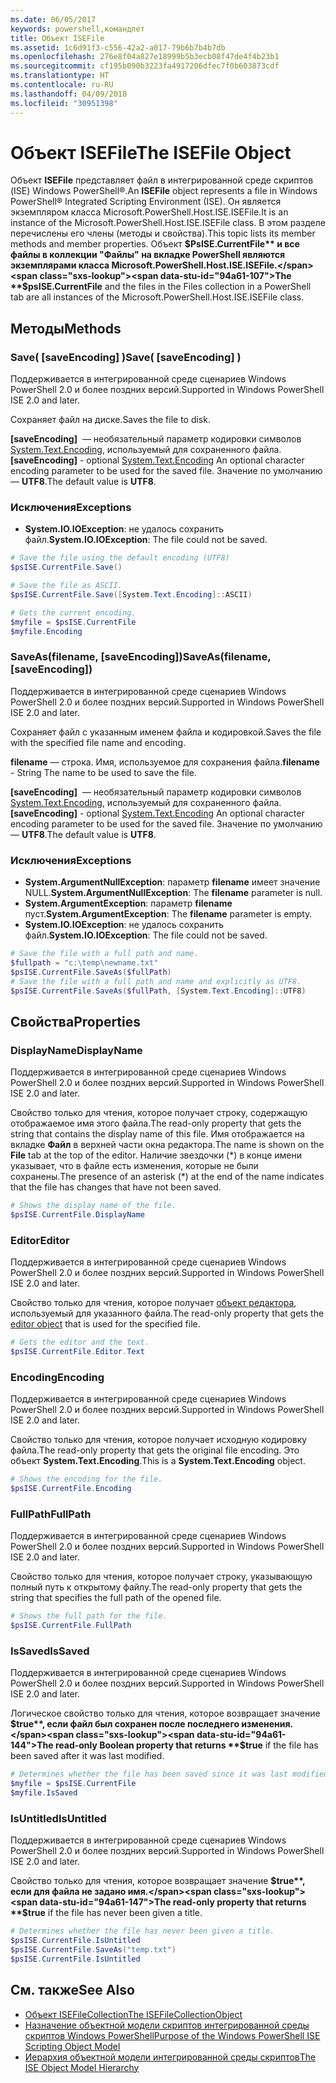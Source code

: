 ```yaml
---
ms.date: 06/05/2017
keywords: powershell,командлет
title: Объект ISEFile
ms.assetid: 1c6d91f3-c556-42a2-a017-79b6b7b4b7db
ms.openlocfilehash: 276e8f04a827e18999b5b3ecb08f47de4f4b23b1
ms.sourcegitcommit: cf195b090b3223fa4917206dfec7f0b603873cdf
ms.translationtype: HT
ms.contentlocale: ru-RU
ms.lasthandoff: 04/09/2018
ms.locfileid: "30951398"
---
```

# <a name="the-isefile-object"></a><span data-ttu-id="94a61-103">Объект ISEFile</span><span class="sxs-lookup"><span data-stu-id="94a61-103">The ISEFile Object</span></span>

<span data-ttu-id="94a61-104">Объект **ISEFile** представляет файл в интегрированной среде скриптов (ISE) Windows PowerShell®.</span><span class="sxs-lookup"><span data-stu-id="94a61-104">An **ISEFile** object represents a file in Windows PowerShell® Integrated Scripting Environment (ISE).</span></span> <span data-ttu-id="94a61-105">Он является экземпляром класса Microsoft.PowerShell.Host.ISE.ISEFile.</span><span class="sxs-lookup"><span data-stu-id="94a61-105">It is an instance of the Microsoft.PowerShell.Host.ISE.ISEFile class.</span></span> <span data-ttu-id="94a61-106">В этом разделе перечислены его члены (методы и свойства).</span><span class="sxs-lookup"><span data-stu-id="94a61-106">This topic lists its member methods and member properties.</span></span> <span data-ttu-id="94a61-107">Объект **$PsISE.CurrentFile** и все файлы в коллекции "Файлы" на вкладке PowerShell являются экземплярами класса Microsoft.PowerShell.Host.ISE.ISEFile.</span><span class="sxs-lookup"><span data-stu-id="94a61-107">The **$psISE.CurrentFile** and the files in the Files collection in a PowerShell tab are all instances of the Microsoft.PowerShell.Host.ISE.ISEFile class.</span></span>

## <a name="methods"></a><span data-ttu-id="94a61-108">Методы</span><span class="sxs-lookup"><span data-stu-id="94a61-108">Methods</span></span>

### <a name="save-saveencoding-"></a><span data-ttu-id="94a61-109">Save\( \[saveEncoding\] \)</span><span class="sxs-lookup"><span data-stu-id="94a61-109">Save\( \[saveEncoding\] \)</span></span>

<span data-ttu-id="94a61-110">Поддерживается в интегрированной среде сценариев Windows PowerShell 2.0 и более поздних версий.</span><span class="sxs-lookup"><span data-stu-id="94a61-110">Supported in Windows PowerShell ISE 2.0 and later.</span></span>

<span data-ttu-id="94a61-111">Сохраняет файл на диске.</span><span class="sxs-lookup"><span data-stu-id="94a61-111">Saves the file to disk.</span></span>

<span data-ttu-id="94a61-112">**\[saveEncoding\]**  — необязательный параметр кодировки символов [System.Text.Encoding](http://msdn.microsoft.com/library/system.text.encoding.aspx), используемый для сохраненного файла.</span><span class="sxs-lookup"><span data-stu-id="94a61-112">**\[saveEncoding\]** - optional [System.Text.Encoding](http://msdn.microsoft.com/library/system.text.encoding.aspx) An optional character encoding parameter to be used for the saved file.</span></span> <span data-ttu-id="94a61-113">Значение по умолчанию — **UTF8**.</span><span class="sxs-lookup"><span data-stu-id="94a61-113">The default value is **UTF8**.</span></span>

### <a name="exceptions"></a><span data-ttu-id="94a61-114">Исключения</span><span class="sxs-lookup"><span data-stu-id="94a61-114">Exceptions</span></span>

- <span data-ttu-id="94a61-115">**System.IO.IOException**: не удалось сохранить файл.</span><span class="sxs-lookup"><span data-stu-id="94a61-115">**System.IO.IOException**: The file could not be saved.</span></span>

```powershell
# Save the file using the default encoding (UTF8)
$psISE.CurrentFile.Save()

# Save the file as ASCII.
$psISE.CurrentFile.Save([System.Text.Encoding]::ASCII)

# Gets the current encoding.
$myfile = $psISE.CurrentFile
$myfile.Encoding
```

### <a name="saveasfilename-saveencoding"></a><span data-ttu-id="94a61-116">SaveAs\(filename, \[saveEncoding\]\)</span><span class="sxs-lookup"><span data-stu-id="94a61-116">SaveAs\(filename, \[saveEncoding\]\)</span></span>

<span data-ttu-id="94a61-117">Поддерживается в интегрированной среде сценариев Windows PowerShell 2.0 и более поздних версий.</span><span class="sxs-lookup"><span data-stu-id="94a61-117">Supported in Windows PowerShell ISE 2.0 and later.</span></span>

<span data-ttu-id="94a61-118">Сохраняет файл с указанным именем файла и кодировкой.</span><span class="sxs-lookup"><span data-stu-id="94a61-118">Saves the file with the specified file name and encoding.</span></span>

<span data-ttu-id="94a61-119">**filename** — строка. Имя, используемое для сохранения файла.</span><span class="sxs-lookup"><span data-stu-id="94a61-119">**filename** - String The name to be used to save the file.</span></span>

<span data-ttu-id="94a61-120">**\[saveEncoding\]**  — необязательный параметр кодировки символов [System.Text.Encoding](http://msdn.microsoft.com/library/system.text.encoding.aspx), используемый для сохраненного файла.</span><span class="sxs-lookup"><span data-stu-id="94a61-120">**\[saveEncoding\]** - optional [System.Text.Encoding](http://msdn.microsoft.com/library/system.text.encoding.aspx) An optional character encoding parameter to be used for the saved file.</span></span> <span data-ttu-id="94a61-121">Значение по умолчанию — **UTF8**.</span><span class="sxs-lookup"><span data-stu-id="94a61-121">The default value is **UTF8**.</span></span>

### <a name="exceptions"></a><span data-ttu-id="94a61-122">Исключения</span><span class="sxs-lookup"><span data-stu-id="94a61-122">Exceptions</span></span>

- <span data-ttu-id="94a61-123">**System.ArgumentNullException**: параметр **filename** имеет значение NULL.</span><span class="sxs-lookup"><span data-stu-id="94a61-123">**System.ArgumentNullException**: The **filename** parameter is null.</span></span>
- <span data-ttu-id="94a61-124">**System.ArgumentException**: параметр **filename** пуст.</span><span class="sxs-lookup"><span data-stu-id="94a61-124">**System.ArgumentException**: The **filename** parameter is empty.</span></span>
- <span data-ttu-id="94a61-125">**System.IO.IOException**: не удалось сохранить файл.</span><span class="sxs-lookup"><span data-stu-id="94a61-125">**System.IO.IOException**: The file could not be saved.</span></span>

```powershell
# Save the file with a full path and name.
$fullpath = "c:\temp\newname.txt"
$psISE.CurrentFile.SaveAs($fullPath)
# Save the file with a full path and name and explicitly as UTF8.
$psISE.CurrentFile.SaveAs($fullPath, [System.Text.Encoding]::UTF8)
```

## <a name="properties"></a><span data-ttu-id="94a61-126">Свойства</span><span class="sxs-lookup"><span data-stu-id="94a61-126">Properties</span></span>

### <a name="displayname"></a><span data-ttu-id="94a61-127">DisplayName</span><span class="sxs-lookup"><span data-stu-id="94a61-127">DisplayName</span></span>

<span data-ttu-id="94a61-128">Поддерживается в интегрированной среде сценариев Windows PowerShell 2.0 и более поздних версий.</span><span class="sxs-lookup"><span data-stu-id="94a61-128">Supported in Windows PowerShell ISE 2.0 and later.</span></span>

<span data-ttu-id="94a61-129">Свойство только для чтения, которое получает строку, содержащую отображаемое имя этого файла.</span><span class="sxs-lookup"><span data-stu-id="94a61-129">The read-only property that gets the string that contains the display name of this file.</span></span> <span data-ttu-id="94a61-130">Имя отображается на вкладке **Файл** в верхней части окна редактора.</span><span class="sxs-lookup"><span data-stu-id="94a61-130">The name is shown on the **File** tab at the top of the editor.</span></span> <span data-ttu-id="94a61-131">Наличие звездочки \(\*\) в конце имени указывает, что в файле есть изменения, которые не были сохранены.</span><span class="sxs-lookup"><span data-stu-id="94a61-131">The presence of an asterisk \(\*\) at the end of the name indicates that the file has changes that have not been saved.</span></span>

```powershell
# Shows the display name of the file.
$psISE.CurrentFile.DisplayName
```

### <a name="editor"></a><span data-ttu-id="94a61-132">Editor</span><span class="sxs-lookup"><span data-stu-id="94a61-132">Editor</span></span>

<span data-ttu-id="94a61-133">Поддерживается в интегрированной среде сценариев Windows PowerShell 2.0 и более поздних версий.</span><span class="sxs-lookup"><span data-stu-id="94a61-133">Supported in Windows PowerShell ISE 2.0 and later.</span></span>

<span data-ttu-id="94a61-134">Свойство только для чтения, которое получает [объект редактора](The-ISEEditor-Object.md), используемый для указанного файла.</span><span class="sxs-lookup"><span data-stu-id="94a61-134">The read-only property that gets the [editor object](The-ISEEditor-Object.md) that is used for the specified file.</span></span>

```powershell
# Gets the editor and the text.
$psISE.CurrentFile.Editor.Text
```

### <a name="encoding"></a><span data-ttu-id="94a61-135">Encoding</span><span class="sxs-lookup"><span data-stu-id="94a61-135">Encoding</span></span>

<span data-ttu-id="94a61-136">Поддерживается в интегрированной среде сценариев Windows PowerShell 2.0 и более поздних версий.</span><span class="sxs-lookup"><span data-stu-id="94a61-136">Supported in Windows PowerShell ISE 2.0 and later.</span></span>

<span data-ttu-id="94a61-137">Свойство только для чтения, которое получает исходную кодировку файла.</span><span class="sxs-lookup"><span data-stu-id="94a61-137">The read-only property that gets the original file encoding.</span></span> <span data-ttu-id="94a61-138">Это объект **System.Text.Encoding**.</span><span class="sxs-lookup"><span data-stu-id="94a61-138">This is a **System.Text.Encoding** object.</span></span>

```powershell
# Shows the encoding for the file.
$psISE.CurrentFile.Encoding
```

### <a name="fullpath"></a><span data-ttu-id="94a61-139">FullPath</span><span class="sxs-lookup"><span data-stu-id="94a61-139">FullPath</span></span>

<span data-ttu-id="94a61-140">Поддерживается в интегрированной среде сценариев Windows PowerShell 2.0 и более поздних версий.</span><span class="sxs-lookup"><span data-stu-id="94a61-140">Supported in Windows PowerShell ISE 2.0 and later.</span></span>

<span data-ttu-id="94a61-141">Свойство только для чтения, которое получает строку, указывающую полный путь к открытому файлу.</span><span class="sxs-lookup"><span data-stu-id="94a61-141">The read-only property that gets the string that specifies the full path of the opened file.</span></span>

```powershell
# Shows the full path for the file.
$psISE.CurrentFile.FullPath
```

### <a name="issaved"></a><span data-ttu-id="94a61-142">IsSaved</span><span class="sxs-lookup"><span data-stu-id="94a61-142">IsSaved</span></span>

<span data-ttu-id="94a61-143">Поддерживается в интегрированной среде сценариев Windows PowerShell 2.0 и более поздних версий.</span><span class="sxs-lookup"><span data-stu-id="94a61-143">Supported in Windows PowerShell ISE 2.0 and later.</span></span>

<span data-ttu-id="94a61-144">Логическое свойство только для чтения, которое возвращает значение **$true**, если файл был сохранен после последнего изменения.</span><span class="sxs-lookup"><span data-stu-id="94a61-144">The read-only Boolean property that returns **$true** if the file has been saved after it was last modified.</span></span>

```powershell
# Determines whether the file has been saved since it was last modified.
$myfile = $psISE.CurrentFile
$myfile.IsSaved
```

### <a name="isuntitled"></a><span data-ttu-id="94a61-145">IsUntitled</span><span class="sxs-lookup"><span data-stu-id="94a61-145">IsUntitled</span></span>

<span data-ttu-id="94a61-146">Поддерживается в интегрированной среде сценариев Windows PowerShell 2.0 и более поздних версий.</span><span class="sxs-lookup"><span data-stu-id="94a61-146">Supported in Windows PowerShell ISE 2.0 and later.</span></span>

<span data-ttu-id="94a61-147">Свойство только для чтения, которое возвращает значение **$true**, если для файла не задано имя.</span><span class="sxs-lookup"><span data-stu-id="94a61-147">The read-only property that returns **$true** if the file has never been given a title.</span></span>

```powershell
# Determines whether the file has never been given a title.
$psISE.CurrentFile.IsUntitled
$psISE.CurrentFile.SaveAs("temp.txt")
$psISE.CurrentFile.IsUntitled
```

## <a name="see-also"></a><span data-ttu-id="94a61-148">См. также</span><span class="sxs-lookup"><span data-stu-id="94a61-148">See Also</span></span>

- [<span data-ttu-id="94a61-149">Объект ISEFileCollection</span><span class="sxs-lookup"><span data-stu-id="94a61-149">The ISEFileCollectionObject</span></span>](The-ISEFileCollection-Object.md)
- [<span data-ttu-id="94a61-150">Назначение объектной модели скриптов интегрированной среды скриптов Windows PowerShell</span><span class="sxs-lookup"><span data-stu-id="94a61-150">Purpose of the Windows PowerShell ISE Scripting Object Model</span></span>](Purpose-of-the-Windows-PowerShell-ISE-Scripting-Object-Model.md)
- [<span data-ttu-id="94a61-151">Иерархия объектной модели интегрированной среды скриптов</span><span class="sxs-lookup"><span data-stu-id="94a61-151">The ISE Object Model Hierarchy</span></span>](The-ISE-Object-Model-Hierarchy.md)